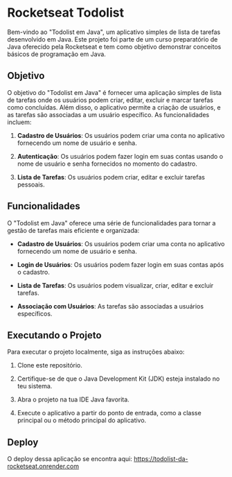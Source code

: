 # Rocketseat Todolist

Bem-vindo ao "Todolist em Java", um aplicativo simples de lista de tarefas desenvolvido em Java. Este projeto foi parte de um curso preparatório de Java oferecido pela Rocketseat e tem como objetivo demonstrar conceitos básicos de programação em Java.

## Objetivo

O objetivo do "Todolist em Java" é fornecer uma aplicação simples de lista de tarefas onde os usuários podem criar, editar, excluir e marcar tarefas como concluídas. Além disso, o aplicativo permite a criação de usuários, e as tarefas são associadas a um usuário específico. As funcionalidades incluem:

1. **Cadastro de Usuários**: Os usuários podem criar uma conta no aplicativo fornecendo um nome de usuário e senha.

2. **Autenticação**: Os usuários podem fazer login em suas contas usando o nome de usuário e senha fornecidos no momento do cadastro.

3. **Lista de Tarefas**: Os usuários podem criar, editar e excluir tarefas pessoais.


## Funcionalidades

O "Todolist em Java" oferece uma série de funcionalidades para tornar a gestão de tarefas mais eficiente e organizada:

- **Cadastro de Usuários**: Os usuários podem criar uma conta no aplicativo fornecendo um nome de usuário e senha.

- **Login de Usuários**: Os usuários podem fazer login em suas contas após o cadastro.

- **Lista de Tarefas**: Os usuários podem visualizar, criar, editar e excluir tarefas.

- **Associação com Usuários**: As tarefas são associadas a usuários específicos.

## Executando o Projeto

Para executar o projeto localmente, siga as instruções abaixo:

1. Clone este repositório.

2. Certifique-se de que o Java Development Kit (JDK) esteja instalado no teu sistema.

3. Abra o projeto na tua IDE Java favorita.

4. Execute o aplicativo a partir do ponto de entrada, como a classe principal ou o método principal do aplicativo.

## Deploy

O deploy dessa aplicação se encontra aqui: https://todolist-da-rocketseat.onrender.com
